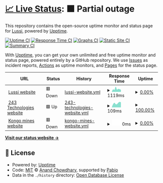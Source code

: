 # [📈 Live Status](https://status.lussi.pro): <!--live status--> **🟧 Partial outage**

This repository contains the open-source uptime monitor and status page for [Lussi](https://lussi.me), powered by [Upptime](https://github.com/upptime/upptime).

[![Uptime CI](https://github.com/lussi-hq/upptime/workflows/Uptime%20CI/badge.svg)](https://github.com/lussi-hq/upptime/actions?query=workflow%3A%22Uptime+CI%22)
[![Response Time CI](https://github.com/lussi-hq/upptime/workflows/Response%20Time%20CI/badge.svg)](https://github.com/lussi-hq/upptime/actions?query=workflow%3A%22Response+Time+CI%22)
[![Graphs CI](https://github.com/lussi-hq/upptime/workflows/Graphs%20CI/badge.svg)](https://github.com/lussi-hq/upptime/actions?query=workflow%3A%22Graphs+CI%22)
[![Static Site CI](https://github.com/lussi-hq/upptime/workflows/Static%20Site%20CI/badge.svg)](https://github.com/lussi-hq/upptime/actions?query=workflow%3A%22Static+Site+CI%22)
[![Summary CI](https://github.com/lussi-hq/upptime/workflows/Summary%20CI/badge.svg)](https://github.com/lussi-hq/upptime/actions?query=workflow%3A%22Summary+CI%22)

With [Upptime](https://upptime.js.org), you can get your own unlimited and free uptime monitor and status page, powered entirely by a GitHub repository. We use [Issues](https://github.com/lussi-hq/upptime/issues) as incident reports, [Actions](https://github.com/lussi-hq/upptime/actions) as uptime monitors, and [Pages](https://status.lussi.pro) for the status page.

<!--start: status pages-->
<!-- This summary is generated by Upptime (https://github.com/upptime/upptime) -->
<!-- Do not edit this manually, your changes will be overwritten -->
<!-- prettier-ignore -->
| URL | Status | History | Response Time | Uptime |
| --- | ------ | ------- | ------------- | ------ |
| <img alt="" src="https://icons.duckduckgo.com/ip3/lussi.pro.ico" height="13"> [Lussi website](https://lussi.pro) | 🟥 Down | [lussi-website.yml](https://github.com/lussi-hq/upptime/commits/HEAD/history/lussi-website.yml) | <details><summary><img alt="Response time graph" src="./graphs/lussi-website/response-time-week.png" height="20"> 1119ms</summary><br><a href="https://status.lussi.pro/history/lussi-website"><img alt="Response time 1369" src="https://img.shields.io/endpoint?url=https%3A%2F%2Fraw.githubusercontent.com%2Flussi-hq%2Fupptime%2FHEAD%2Fapi%2Flussi-website%2Fresponse-time.json"></a><br><a href="https://status.lussi.pro/history/lussi-website"><img alt="24-hour response time 841" src="https://img.shields.io/endpoint?url=https%3A%2F%2Fraw.githubusercontent.com%2Flussi-hq%2Fupptime%2FHEAD%2Fapi%2Flussi-website%2Fresponse-time-day.json"></a><br><a href="https://status.lussi.pro/history/lussi-website"><img alt="7-day response time 1119" src="https://img.shields.io/endpoint?url=https%3A%2F%2Fraw.githubusercontent.com%2Flussi-hq%2Fupptime%2FHEAD%2Fapi%2Flussi-website%2Fresponse-time-week.json"></a><br><a href="https://status.lussi.pro/history/lussi-website"><img alt="30-day response time 1369" src="https://img.shields.io/endpoint?url=https%3A%2F%2Fraw.githubusercontent.com%2Flussi-hq%2Fupptime%2FHEAD%2Fapi%2Flussi-website%2Fresponse-time-month.json"></a><br><a href="https://status.lussi.pro/history/lussi-website"><img alt="1-year response time 1369" src="https://img.shields.io/endpoint?url=https%3A%2F%2Fraw.githubusercontent.com%2Flussi-hq%2Fupptime%2FHEAD%2Fapi%2Flussi-website%2Fresponse-time-year.json"></a></details> | <details><summary><a href="https://status.lussi.pro/history/lussi-website">0.00%</a></summary><a href="https://status.lussi.pro/history/lussi-website"><img alt="All-time uptime 0.00%" src="https://img.shields.io/endpoint?url=https%3A%2F%2Fraw.githubusercontent.com%2Flussi-hq%2Fupptime%2FHEAD%2Fapi%2Flussi-website%2Fuptime.json"></a><br><a href="https://status.lussi.pro/history/lussi-website"><img alt="24-hour uptime 0.00%" src="https://img.shields.io/endpoint?url=https%3A%2F%2Fraw.githubusercontent.com%2Flussi-hq%2Fupptime%2FHEAD%2Fapi%2Flussi-website%2Fuptime-day.json"></a><br><a href="https://status.lussi.pro/history/lussi-website"><img alt="7-day uptime 0.00%" src="https://img.shields.io/endpoint?url=https%3A%2F%2Fraw.githubusercontent.com%2Flussi-hq%2Fupptime%2FHEAD%2Fapi%2Flussi-website%2Fuptime-week.json"></a><br><a href="https://status.lussi.pro/history/lussi-website"><img alt="30-day uptime 0.00%" src="https://img.shields.io/endpoint?url=https%3A%2F%2Fraw.githubusercontent.com%2Flussi-hq%2Fupptime%2FHEAD%2Fapi%2Flussi-website%2Fuptime-month.json"></a><br><a href="https://status.lussi.pro/history/lussi-website"><img alt="1-year uptime 0.00%" src="https://img.shields.io/endpoint?url=https%3A%2F%2Fraw.githubusercontent.com%2Flussi-hq%2Fupptime%2FHEAD%2Fapi%2Flussi-website%2Fuptime-year.json"></a></details>
| <img alt="" src="https://icons.duckduckgo.com/ip3/243technologies.com.ico" height="13"> [243 Technologies website](https://243technologies.com/) | 🟩 Up | [243-technologies-website.yml](https://github.com/lussi-hq/upptime/commits/HEAD/history/243-technologies-website.yml) | <details><summary><img alt="Response time graph" src="./graphs/243-technologies-website/response-time-week.png" height="20"> 109ms</summary><br><a href="https://status.lussi.pro/history/243-technologies-website"><img alt="Response time 124" src="https://img.shields.io/endpoint?url=https%3A%2F%2Fraw.githubusercontent.com%2Flussi-hq%2Fupptime%2FHEAD%2Fapi%2F243-technologies-website%2Fresponse-time.json"></a><br><a href="https://status.lussi.pro/history/243-technologies-website"><img alt="24-hour response time 132" src="https://img.shields.io/endpoint?url=https%3A%2F%2Fraw.githubusercontent.com%2Flussi-hq%2Fupptime%2FHEAD%2Fapi%2F243-technologies-website%2Fresponse-time-day.json"></a><br><a href="https://status.lussi.pro/history/243-technologies-website"><img alt="7-day response time 109" src="https://img.shields.io/endpoint?url=https%3A%2F%2Fraw.githubusercontent.com%2Flussi-hq%2Fupptime%2FHEAD%2Fapi%2F243-technologies-website%2Fresponse-time-week.json"></a><br><a href="https://status.lussi.pro/history/243-technologies-website"><img alt="30-day response time 124" src="https://img.shields.io/endpoint?url=https%3A%2F%2Fraw.githubusercontent.com%2Flussi-hq%2Fupptime%2FHEAD%2Fapi%2F243-technologies-website%2Fresponse-time-month.json"></a><br><a href="https://status.lussi.pro/history/243-technologies-website"><img alt="1-year response time 124" src="https://img.shields.io/endpoint?url=https%3A%2F%2Fraw.githubusercontent.com%2Flussi-hq%2Fupptime%2FHEAD%2Fapi%2F243-technologies-website%2Fresponse-time-year.json"></a></details> | <details><summary><a href="https://status.lussi.pro/history/243-technologies-website">100.00%</a></summary><a href="https://status.lussi.pro/history/243-technologies-website"><img alt="All-time uptime 99.97%" src="https://img.shields.io/endpoint?url=https%3A%2F%2Fraw.githubusercontent.com%2Flussi-hq%2Fupptime%2FHEAD%2Fapi%2F243-technologies-website%2Fuptime.json"></a><br><a href="https://status.lussi.pro/history/243-technologies-website"><img alt="24-hour uptime 100.00%" src="https://img.shields.io/endpoint?url=https%3A%2F%2Fraw.githubusercontent.com%2Flussi-hq%2Fupptime%2FHEAD%2Fapi%2F243-technologies-website%2Fuptime-day.json"></a><br><a href="https://status.lussi.pro/history/243-technologies-website"><img alt="7-day uptime 100.00%" src="https://img.shields.io/endpoint?url=https%3A%2F%2Fraw.githubusercontent.com%2Flussi-hq%2Fupptime%2FHEAD%2Fapi%2F243-technologies-website%2Fuptime-week.json"></a><br><a href="https://status.lussi.pro/history/243-technologies-website"><img alt="30-day uptime 99.97%" src="https://img.shields.io/endpoint?url=https%3A%2F%2Fraw.githubusercontent.com%2Flussi-hq%2Fupptime%2FHEAD%2Fapi%2F243-technologies-website%2Fuptime-month.json"></a><br><a href="https://status.lussi.pro/history/243-technologies-website"><img alt="1-year uptime 99.97%" src="https://img.shields.io/endpoint?url=https%3A%2F%2Fraw.githubusercontent.com%2Flussi-hq%2Fupptime%2FHEAD%2Fapi%2F243-technologies-website%2Fuptime-year.json"></a></details>
| <img alt="" src="https://icons.duckduckgo.com/ip3/kongo-mines.org.ico" height="13"> [Kongo mines website](http://kongo-mines.org/) | 🟥 Down | [kongo-mines-website.yml](https://github.com/lussi-hq/upptime/commits/HEAD/history/kongo-mines-website.yml) | <details><summary><img alt="Response time graph" src="./graphs/kongo-mines-website/response-time-week.png" height="20"> 0ms</summary><br><a href="https://status.lussi.pro/history/kongo-mines-website"><img alt="Response time 0" src="https://img.shields.io/endpoint?url=https%3A%2F%2Fraw.githubusercontent.com%2Flussi-hq%2Fupptime%2FHEAD%2Fapi%2Fkongo-mines-website%2Fresponse-time.json"></a><br><a href="https://status.lussi.pro/history/kongo-mines-website"><img alt="24-hour response time 0" src="https://img.shields.io/endpoint?url=https%3A%2F%2Fraw.githubusercontent.com%2Flussi-hq%2Fupptime%2FHEAD%2Fapi%2Fkongo-mines-website%2Fresponse-time-day.json"></a><br><a href="https://status.lussi.pro/history/kongo-mines-website"><img alt="7-day response time 0" src="https://img.shields.io/endpoint?url=https%3A%2F%2Fraw.githubusercontent.com%2Flussi-hq%2Fupptime%2FHEAD%2Fapi%2Fkongo-mines-website%2Fresponse-time-week.json"></a><br><a href="https://status.lussi.pro/history/kongo-mines-website"><img alt="30-day response time 0" src="https://img.shields.io/endpoint?url=https%3A%2F%2Fraw.githubusercontent.com%2Flussi-hq%2Fupptime%2FHEAD%2Fapi%2Fkongo-mines-website%2Fresponse-time-month.json"></a><br><a href="https://status.lussi.pro/history/kongo-mines-website"><img alt="1-year response time 0" src="https://img.shields.io/endpoint?url=https%3A%2F%2Fraw.githubusercontent.com%2Flussi-hq%2Fupptime%2FHEAD%2Fapi%2Fkongo-mines-website%2Fresponse-time-year.json"></a></details> | <details><summary><a href="https://status.lussi.pro/history/kongo-mines-website">0.00%</a></summary><a href="https://status.lussi.pro/history/kongo-mines-website"><img alt="All-time uptime 0.00%" src="https://img.shields.io/endpoint?url=https%3A%2F%2Fraw.githubusercontent.com%2Flussi-hq%2Fupptime%2FHEAD%2Fapi%2Fkongo-mines-website%2Fuptime.json"></a><br><a href="https://status.lussi.pro/history/kongo-mines-website"><img alt="24-hour uptime 0.00%" src="https://img.shields.io/endpoint?url=https%3A%2F%2Fraw.githubusercontent.com%2Flussi-hq%2Fupptime%2FHEAD%2Fapi%2Fkongo-mines-website%2Fuptime-day.json"></a><br><a href="https://status.lussi.pro/history/kongo-mines-website"><img alt="7-day uptime 0.00%" src="https://img.shields.io/endpoint?url=https%3A%2F%2Fraw.githubusercontent.com%2Flussi-hq%2Fupptime%2FHEAD%2Fapi%2Fkongo-mines-website%2Fuptime-week.json"></a><br><a href="https://status.lussi.pro/history/kongo-mines-website"><img alt="30-day uptime 0.00%" src="https://img.shields.io/endpoint?url=https%3A%2F%2Fraw.githubusercontent.com%2Flussi-hq%2Fupptime%2FHEAD%2Fapi%2Fkongo-mines-website%2Fuptime-month.json"></a><br><a href="https://status.lussi.pro/history/kongo-mines-website"><img alt="1-year uptime 0.00%" src="https://img.shields.io/endpoint?url=https%3A%2F%2Fraw.githubusercontent.com%2Flussi-hq%2Fupptime%2FHEAD%2Fapi%2Fkongo-mines-website%2Fuptime-year.json"></a></details>

<!--end: status pages-->

[**Visit our status website →**](https://status.lussi.pro)

## 📄 License

- Powered by: [Upptime](https://github.com/upptime/upptime)
- Code: [MIT](./LICENSE) © [Anand Chowdhary](https://anandchowdhary.com), supported by [Pabio](https://pabio.com)
- Data in the `./history` directory: [Open Database License](https://opendatacommons.org/licenses/odbl/1-0/)
